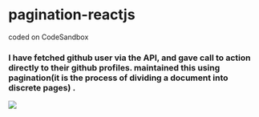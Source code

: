 # pagination-reactjs
coded on CodeSandbox

### I have fetched github user via the API, and gave call to action directly to their github profiles. maintained this using pagination(it is the process of dividing a document into discrete pages) .
<img src="ss.png">
